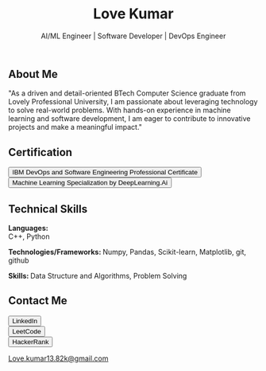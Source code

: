 <!---
Lovekumar-Creative/Lovekumar-Creative is a ✨ special ✨ repository because its `README.md` (this file) appears on your GitHub profile.
You can click the Preview link to take a look at your changes.
--->
<body>
    <header>
        <h1>Love Kumar</h1>
        <p>AI/ML Engineer | Software Developer | DevOps Engineer</p>
    </header>
    <section class="about">
        <h2>About Me</h2>
        <p>
            "As a driven and detail-oriented BTech Computer Science graduate from Lovely Professional University, I am passionate about leveraging technology to solve real-world problems. With hands-on experience in machine learning and software development, I am eager to contribute to innovative projects and make a meaningful impact."
        </p>
    </section>
    <section class="Certification">
        <h2>Certification</h2>
        <a href="https://coursera.org/verify/professional-cert/LIRIZYB2AQ55" target="_blank">
            <button>IBM DevOps and Software Engineering Professional Certificate</button>
        </a>
        <br>
        <a href="https://coursera.org/verify/specialization/9IZTA161B3D2" target="_blank">
            <button>Machine Learning Specialization by DeepLearning.Ai</button>
        </a>
    </section>
    <section class="Technical skills">
        <h2>Technical Skills</h2>
        <p><b>Languages: </b><br>C++, Python<br></p>
        <p><b>Technologies/Frameworks: </b>Numpy, Pandas, Scikit-learn, Matplotlib, git, github</p>
        <p><b>Skills: </b>Data Structure and Algorithms, Problem Solving</p>
    <section class="links">
        <h2>Contact Me</h2>
        <a href="https://www.linkedin.com/in/love-kumar-b30778258/" target="_blank">
            <button>LinkedIn</button>
        </a>
        <br>
        <a href="https://leetcode.com/u/Lovekumar-Creative/" target="_blank">
            <button>LeetCode</button>
        </a>
        <br>
        <a href="https://www.hackerrank.com/profile/lovechaudhary941" target="_blank">
            <button>HackerRank</button>
        </a> 
        <br>
    </section>
    <footer>
        <p><a href="mailto:Love.kumar13.82k@gmail.com">Love.kumar13.82k@gmail.com</a></p>
    </footer>
</body>
</html>
